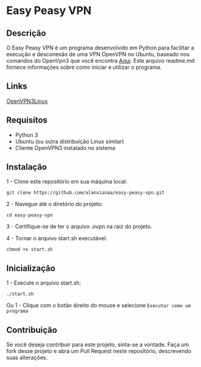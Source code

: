 # Easy Peasy VPN

## Descrição

O Easy Peasy VPN é um programa desenvolvido em Python para facilitar a execução e desconexão de uma VPN OpenVPN no Ubuntu, baseado nos comandos do OpenVpn3 que você encontra [Aqui](OpenVPN3Linux). Este arquivo readme.md fornece informações sobre como iniciar e utilizar o programa.

## Links

[OpenVPN3Linux](https://community.openvpn.net/openvpn/wiki/OpenVPN3Linux)

## Requisitos

* Python 3
* Ubuntu (ou outra distribuição Linux similar)
* Cliente OpenVPN3 instalado no sistema

## Instalação

1 - Clone este repositório em sua máquina local:
```
git clone https://github.com/alanvianaa/easy-peasy-vpn.git
```

2 - Navegue até o diretório do projeto:
```
cd easy-peasy-vpn
```

3 - Certifique-se de ter o arquivo .ovpn na raiz do projeto.


4 - Tornar o arquivo start.sh executável:
```
chmod +x start.sh

```

## Inicialização
1 - Execute o arquivo start.sh:
```
./start.sh
```
Ou 
1 - Clique com o botão direito do mouse e selecione `Executar como um programa`

## Contribuição

Se você deseja contribuir para este projeto, sinta-se a vontade. Faça um fork desse projeto e abra um Pull Request neste repositório, descrevendo suas alterações.
